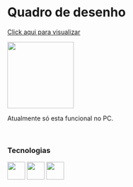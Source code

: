  # Quadro de desenho 

[Click aqui para visualizar](:https://thiag519.github.io/quadro-de-desenho/)

<div>
  
  <img height="150px" src="https://github.com/user-attachments/assets/8b5b4b61-c9bb-4ca7-9a6e-8e11d8594169"/> 
   <p>Atualmente só esta funcional no PC.</p>
  <br/>
  <h3>Tecnologias</h3>
  <img height="40px" src="https://cdn.jsdelivr.net/gh/devicons/devicon@latest/icons/css3/css3-original.svg" /> 
  <img height="40px" src="https://cdn.jsdelivr.net/gh/devicons/devicon@latest/icons/javascript/javascript-original.svg" />  
  <img height="40px" src="https://cdn.jsdelivr.net/gh/devicons/devicon@latest/icons/html5/html5-original.svg" />
</div>

